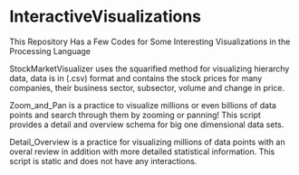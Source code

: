 # InteractiveVisualizations
This Repository Has a Few Codes for Some Interesting Visualizations in the Processing Language

StockMarketVisualizer uses the squarified method for visualizing hierarchy data, data is in (.csv) format
and contains the stock prices for many companies, their business sector, subsector,
volume and change in price.

Zoom_and_Pan is a practice to visualize millions or even billions of data points and search through them
by zooming or panning! This script provides a detail and overview schema for big one dimensional data sets.

Detail_Overview is a practice for visualizing millions of data points with an overal review in addition with
more detailed statistical information. This script is static and does not have any interactions.
